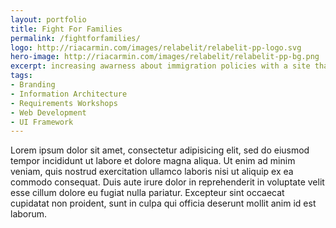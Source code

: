 ```yaml
---
layout: portfolio
title: Fight For Families
permalink: /fightforfamilies/
logo: http://riacarmin.com/images/relabelit/relabelit-pp-logo.svg
hero-image: http://riacarmin.com/images/relabelit/relabelit-pp-bg.png
excerpt: increasing awarness about immigration policies with a site that brings together the coalition
tags:
- Branding
- Information Architecture
- Requirements Workshops
- Web Development
- UI Framework
---
```

Lorem ipsum dolor sit amet, consectetur adipisicing elit, sed do eiusmod
tempor incididunt ut labore et dolore magna aliqua. Ut enim ad minim veniam,
quis nostrud exercitation ullamco laboris nisi ut aliquip ex ea commodo
consequat. Duis aute irure dolor in reprehenderit in voluptate velit esse
cillum dolore eu fugiat nulla pariatur. Excepteur sint occaecat cupidatat non
proident, sunt in culpa qui officia deserunt mollit anim id est laborum.